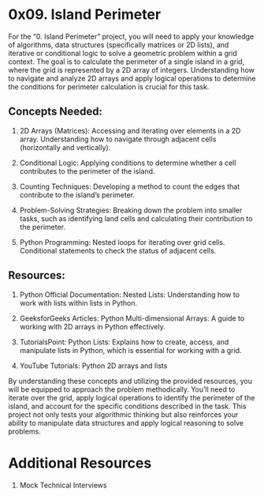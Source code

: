 # 0x09. Island Perimeter

For the “0. Island Perimeter” project, you will need to apply your knowledge of algorithms, data structures (specifically matrices or 2D lists), and iterative or conditional logic to solve a geometric problem within a grid context. The goal is to calculate the perimeter of a single island in a grid, where the grid is represented by a 2D array of integers. Understanding how to navigate and analyze 2D arrays and apply logical operations to determine the conditions for perimeter calculation is crucial for this task.

## Concepts Needed:

1. 2D Arrays (Matrices):
        Accessing and iterating over elements in a 2D array.
        Understanding how to navigate through adjacent cells (horizontally and vertically).

2. Conditional Logic:
        Applying conditions to determine whether a cell contributes to the perimeter of the island.

3. Counting Techniques:
        Developing a method to count the edges that contribute to the island’s perimeter.

4. Problem-Solving Strategies:
        Breaking down the problem into smaller tasks, such as identifying land cells and calculating their contribution to the perimeter.

5. Python Programming:
        Nested loops for iterating over grid cells.
        Conditional statements to check the status of adjacent cells.

## Resources:

1. Python Official Documentation:
        Nested Lists: Understanding how to work with lists within lists in Python.

2. GeeksforGeeks Articles:
        Python Multi-dimensional Arrays: A guide to working with 2D arrays in Python effectively.

3. TutorialsPoint:
        Python Lists: Explains how to create, access, and manipulate lists in Python, which is essential for working with a grid.

4. YouTube Tutorials:
        Python 2D arrays and lists

By understanding these concepts and utilizing the provided resources, you will be equipped to approach the problem methodically. You’ll need to iterate over the grid, apply logical operations to identify the perimeter of the island, and account for the specific conditions described in the task. This project not only tests your algorithmic thinking but also reinforces your ability to manipulate data structures and apply logical reasoning to solve problems.

# Additional Resources

1. Mock Technical Interviews

